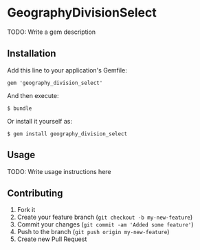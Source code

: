 # GeographyDivisionSelect

TODO: Write a gem description

## Installation

Add this line to your application's Gemfile:

    gem 'geography_division_select'

And then execute:

    $ bundle

Or install it yourself as:

    $ gem install geography_division_select

## Usage

TODO: Write usage instructions here

## Contributing

1. Fork it
2. Create your feature branch (`git checkout -b my-new-feature`)
3. Commit your changes (`git commit -am 'Added some feature'`)
4. Push to the branch (`git push origin my-new-feature`)
5. Create new Pull Request
